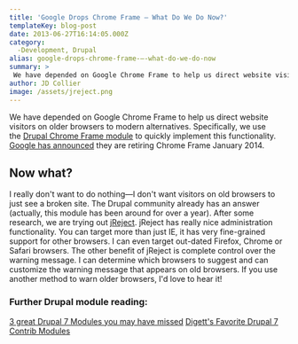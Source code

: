 ```yaml
---
title: 'Google Drops Chrome Frame — What Do We Do Now?'
templateKey: blog-post
date: 2013-06-27T16:14:05.000Z
category: 
  -Development, Drupal
alias: google-drops-chrome-frame-—-what-do-we-do-now
summary: > 
 We have depended on Google Chrome Frame to help us direct website visitors on older browsers to modern alternatives. Specifically, we use the Drupal Chrome Frame module to quickly implement this functionality. Google has announced they are retiring Chrome Frame January 2014.  	Now what? I really don't want to do nothing—I don't want visitors on old browsers to just see a broken site. The Drupal community already has an answer (actually, this module has been around for over a year). After some research, we are trying out jReject.
author: JD Collier
image: /assets/jreject.png
---
```


We have depended on Google Chrome Frame to help us direct website visitors on older browsers to modern alternatives. Specifically, we use the [Drupal Chrome Frame module](https://www.drupal.org/project/chrome_frame) to quickly implement this functionality. [Google has announced](http://blog.chromium.org/2013/06/retiring-chrome-frame.html) they are retiring Chrome Frame January 2014.

Now what?
---------

I really don't want to do nothing—I don't want visitors on old browsers to just see a broken site. The Drupal community already has an answer (actually, this module has been around for over a year). After some research, we are trying out [jReject](https://www.drupal.org/project/jreject). jReject has really nice administration functionality. You can target more than just IE, it has very fine-grained support for other browsers. I can even target out-dated Firefox, Chrome or Safari browsers. The other benefit of jReject is complete control over the warning message. I can determine which browsers to suggest and can customize the warning message that appears on old browsers. If you use another method to warn older browsers, I'd love to hear it!

### Further Drupal module reading:

[3 great Drupal 7 Modules you may have missed](/insights/3-great-drupal-7-modules-you-may-have-missed) [Digett's Favorite Drupal 7 Contrib Modules](/insights/digett-s-favorite-drupal-7-contrib-modules)